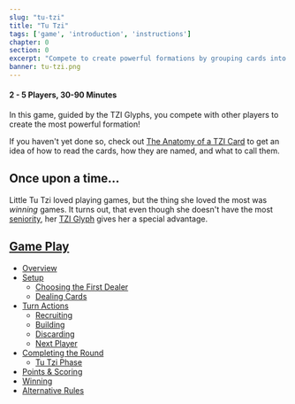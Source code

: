 ```yaml
---
slug: "tu-tzi"
title: "Tu Tzi"
tags: ['game', 'introduction', 'instructions']
chapter: 0
section: 0
excerpt: "Compete to create powerful formations by grouping cards into Trines and Squares using Unity and Diversity to guide you."
banner: tu-tzi.png
---
```

#### 2 - 5 Players, 30-90 Minutes

In this game, guided by the TZI Glyphs, you compete with other players to create the most powerful formation!

If you haven't yet done so, check out [The Anatomy of a TZI Card](tzi-card "TZI Card") to get an idea of how to read the cards, how they are named, and what to call them.

## Once upon a time...

Little Tu Tzi loved playing games, but the thing she loved the most was *winning* games. It turns out, that even though she doesn't have the most [seniority](seniority "Seniority"), her [TZI Glyph](glyphs "TZI Glyph") gives her a special advantage.

## [Game Play](tu-tzi-game-play "Tu Tzi Game Play")
* [Overview](tu-tzi-game-play#overview "Overview")
* [Setup](tu-tzi-game-play#setup "Setup")
    * [Choosing the First Dealer](tu-tzi-game-play#dealer "Choosing the First Dealer")
    * [Dealing Cards](tu-tzi-game-play#dealing "Dealing Cards")
* [Turn Actions](tu-tzi-game-play#turn-actions "Turn Actions")
    * [Recruiting](tu-tzi-game-play#recruit "Recruit")
    * [Building](tu-tzi-game-play#build "Building")
    * [Discarding](tu-tzi-game-play#dismiss "Discarding")
    * [Next Player](tu-tzi-game-play#next-player "Next Player")
* [Completing the Round](tu-tzi-game-play#complete-round "Completing the Round")
    * [Tu Tzi Phase](tu-tzi-game-play#tu-tzi-phase "Tu Tzi Phase")
* [Points & Scoring](tu-tzi-game-play#scoring "Points & Scoring")
* [Winning](tu-tzi-game-play#winning "Winning")
* [Alternative Rules](alt-rules "Alternative Rules")

